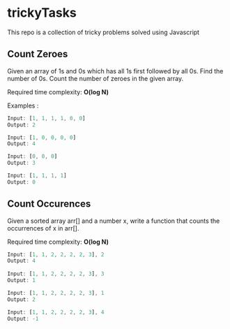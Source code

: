 # trickyTasks
This repo is a collection of tricky problems solved using Javascript

## Count Zeroes
Given an array of 1s and 0s which has all 1s first followed by all 0s. 
Find the number of 0s. Count the number of zeroes in the given array.

Required time complexity: **O(log N)**

Examples :

```js
Input: [1, 1, 1, 1, 0, 0]
Output: 2

Input: [1, 0, 0, 0, 0]
Output: 4

Input: [0, 0, 0]
Output: 3

Input: [1, 1, 1, 1]
Output: 0
```

## Count Occurences
Given a sorted array arr[] and a number x, write a function that counts 
the occurrences of x in arr[]. 

Required time complexity: **O(log N)**
```js
Input: [1, 1, 2, 2, 2, 2, 3], 2
Output: 4 
  
Input: [1, 1, 2, 2, 2, 2, 3], 3
Output: 1 

Input: [1, 1, 2, 2, 2, 2, 3], 1
Output: 2 

Input: [1, 1, 2, 2, 2, 2, 3], 4
Output: -1
```
  
